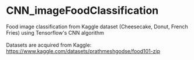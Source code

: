 # CNN_imageFoodClassification

Food image classification from Kaggle dataset (Cheesecake, Donut, French Fries) using Tensorflow's CNN algorithm<br><br>
Datasets are acquired from Kaggle: https://www.kaggle.com/datasets/prathmeshgodse/food101-zip
